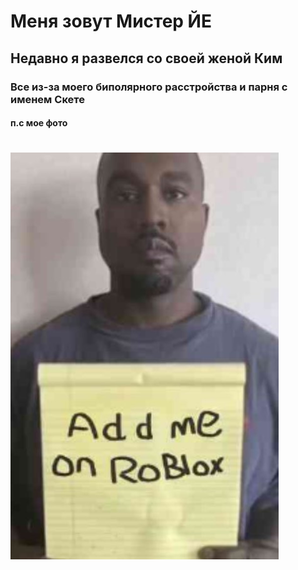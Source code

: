 # Меня зовут Мистер ЙЕ
## Недавно я развелся со своей женой Ким
### Все из-за моего биполярного расстройства и парня с именем Скете 

#### п.с мое фото


# ![](img/FLhZ7VzVkAE5fEg.jpeg)